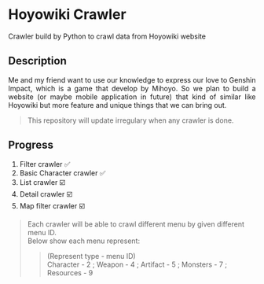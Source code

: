 # Hoyowiki Crawler
Crawler build by Python to crawl data from Hoyowiki website

## Description
<p align="justify">Me and my friend want to use our knowledge to express our love to Genshin Impact, which is a game that develop by Mihoyo. So we plan to build a website (or maybe mobile application in future) that kind of similar like Hoyowiki but more feature and unique things that we can bring out. </p>

> This repository will update irregulary when any crawler is done.

## Progress
1. Filter crawler :white_check_mark:
2. Basic Character crawler :white_check_mark:
3. List crawler :ballot_box_with_check:
4. Detail crawler :ballot_box_with_check:
5. Map filter crawler :ballot_box_with_check:

> Each crawler will be able to crawl different menu by given different menu ID. <br/>
> Below show each menu represent:
>> (Represent type - menu ID)<br/>
>> Character - 2 ; Weapon - 4 ; Artifact - 5 ; Monsters - 7 ; Resources - 9
